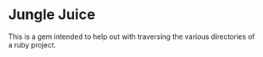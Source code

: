Jungle Juice
============

This is a gem intended to help out with traversing the various directories of a ruby project.
